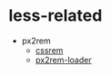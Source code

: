 # less-related
- px2rem
    - [cssrem](https://github.com/flashlizi/cssrem)
    - [px2rem-loader](https://github.com/Jinjiang/px2rem-loader)
